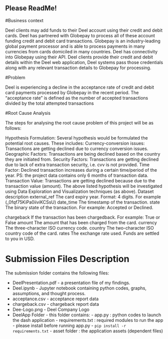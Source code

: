 ## Please ReadMe! 

#Business context

Deel clients may add funds to their Deel account using their credit and debit cards. Deel has partnered with Globepay to process all of these account funding credit and debit card transactions. Globepay is an industry-leading global payment processor and is able to process payments in many currencies from cards domiciled in many countries. Deel has connectivity into Globepay using their API. Deel clients provide their credit and debit details within the Deel web application, Deel systems pass those credentials along with any relevant transaction details to Globepay for processing.

#Problem

Deel is experiencing a decline in the acceptance rate of credit and debit card payments processed by Globepay in the recent period. The “acceptance rate” is defined as the number of accepted transactions divided by the total attempted transactions

#Root Cause Analysis

The steps for analysing the root cause problem of this project will be as follows:

Hypothesis Formulation: Several hypothesis would be formulated the potential root causes. These includes:
Currency-conversion issues: Transactions are getting declined due to currency conversion issues.
Geographic Factors: Transactions are being declined based on the country they are initiated from.
Security Factors: Transactions are getting declined due to lack of extra transaction security, i.e. cvv is not provided.
Time Factor: Declined transaction increases during a certain time/period of the year. PS: the project data contains only 6 months of transaction data.
Transaction Value: Transactions are getting declined because due to the transaction value (amount).
The above listed hypothesis will be investigated using Data Exploration and Visualization techniques (as above).
Dataset description
external_ref The card expiry year. Format: 4 digits. For example (_0fqf75KiPa0iiviKCSsU)
date_time The timestamp of the transaction.
state The binary state of the transaction. For example: Accepted or Declined.

chargeback If the transaction has been chargedback. For example: True or False
amount The amount that has been charged from the card.
currency The three-character ISO currency code.
country The two-character ISO country code of the card.
rates The exchange rate used. Funds are settled to you in USD.


# Submission Files Description
The submission folder contains the following files: 
- DeelPresentation.pdf - a presentation file of my findings. 
- Deel.ipynb - Jupyter notebook containing python codes, graphs, assumptions, and thought process.
- acceptance.csv - acceptance report data 
- chargeback.csv - chargeback report data
- Dee-Logo.png - Deel Company Logo
- DeelApp Folder - this folder contains:
        - app.py : python codes to launch the dash application 
        - requirements.txt : required modules to run the app - please install before running app.py - ``` pip install -r requirements.txt ```
        - asset folder : the application assets (dependent files)


  
        



